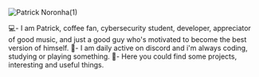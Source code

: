 <!--banner-->
![Patrick Noronha(1)](https://github.com/patricknss/patricknss/assets/78814591/be2ea233-2246-4efd-ba28-f5fb755ba474)

<!--info-->
💻- I am Patrick, coffee fan, cybersecurity student, developer, appreciator of good music, and just a good guy who's motivated to become the best version of himself. 
🚨- I am daily active on discord and i'm always coding, studying or playing something. 
📑- Here you could find some projects, interesting and useful things.
<!--info/end-->


